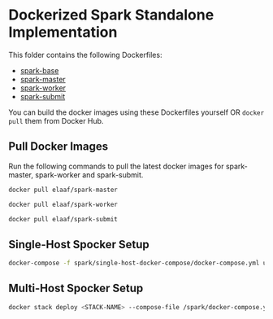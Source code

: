 # Dockerized Spark Standalone Implementation

This folder contains the following Dockerfiles:

- [spark-base](/spark-base)
- [spark-master](/spark-master)
- [spark-worker](/spark-worker)
- [spark-submit](/spark-submit)

You can build the docker images using these Dockerfiles yourself OR `docker pull` them from Docker Hub.

## Pull Docker Images

Run the following commands to pull the latest docker images for spark-master, spark-worker and spark-submit.

```bash
docker pull elaaf/spark-master
```

```bash
docker pull elaaf/spark-worker
```

```bash
docker pull elaaf/spark-submit
```

## Single-Host Spocker Setup

```bash
docker-compose -f spark/single-host-docker-compose/docker-compose.yml up
```

## Multi-Host Spocker Setup

```bash
docker stack deploy <STACK-NAME> --compose-file /spark/docker-compose.yml
```